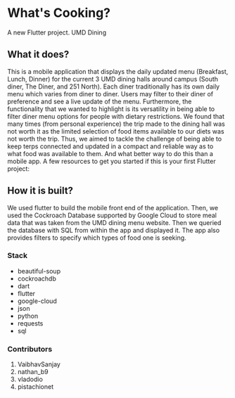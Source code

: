# What's Cooking?

A new Flutter project. UMD Dining

## What it does?

This is a mobile application that displays the daily updated menu (Breakfast, Lunch, Dinner) for the current 3 UMD dining halls around campus (South diner, The Diner, and 251 North). Each diner traditionally has its own daily menu which varies from diner to diner. Users may filter to their diner of preference and see a live update of the menu. Furthermore, the functionality that we wanted to highlight is its versatility in being able to filter diner menu options for people with dietary restrictions. We found that many times (from personal experience) the trip made to the dining hall was not worth it as the limited selection of food items available to our diets was not worth the trip. Thus, we aimed to tackle the challenge of being able to keep terps connected and updated in a compact and reliable way as to what food was available to them. And what better way to do this than a mobile app.
A few resources to get you started if this is your first Flutter project:


## How it is built?

We used flutter to build the mobile front end of the application. Then, we used the Cockroach Database supported by Google Cloud to store meal data that was taken from the UMD dining menu website. Then we queried the database with SQL from within the app and displayed it. The app also provides filters to specify which types of food one is seeking.

### Stack

<ul>
  <li>beautiful-soup</li>
  <li>cockroachdb</li>
  <li>dart</li>
  <li>flutter</li>
  <li>google-cloud</li>
  <li>json</li>
  <li>python</li>
  <li>requests</li>
  <li>sql</li>
</ul>

### Contributors

<ol>
  <li>VaibhavSanjay</li>
  <li>nathan_b9</li>
  <li>vladodio</li>
  <li>pistachionet</li>
</ol>



